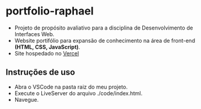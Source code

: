 # portfolio-raphael
- Projeto de propósito avaliativo para a disciplina de Desenvolvimento de Interfaces Web.
- Website portifólio para expansão de conhecimento na área de front-end **(HTML, CSS, JavaScript)**.
- Site hospedado no [Vercel](https://portfolio-raphael-umber.vercel.app/)

## Instruções de uso
- Abra o VSCode na pasta raiz do meu projeto.
- Execute o LiveServer do arquivo ./code/index.html.
- Navegue.



